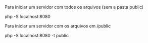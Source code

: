 Para iniciar um servidor com todos os arquivos (sem a pasta public) 

php -S localhost:8080

Para iniciar um servidor com os arquivos em /public

php -S localhost:8080 -t public